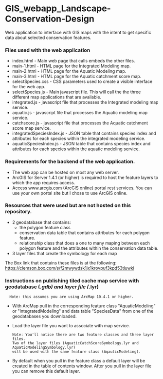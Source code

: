 # GIS_webapp_Landscape-Conservation-Design
Web application to interface with GIS maps with the intent to get specific data about selected conservation features.


### Files used with the web application
 * index.html  - Main web page that calls embeds the other files.
 * main-1.html - HTML page for the Integrated Modeling map.
 * main-2.html - HTML page for the Aquatic Modeling map.
 * main-3.html - HTML page for the Aquatic catchment score map.
 * selectSpecies.css - CSS parameters used to create a visible interface for the web app.
 * selectSpecies.js - Main javascript file. This will call the the three different map applications that are available.
 * integrated.js - javascript file that processes the Integrated modeling map service.
 * aquatic.js - javascript file that processes the Aquatic modeling map service.
 * catchscore.js - javascript file that processes the Aquatic catchment score map service.
 * integratedSpeciesIndex.js - JSON table that contains species index and attributes for each species within the integrated modeling service. 
 * aquaticSpeciesIndex.js - JSON table that contains species index and attributes for each species within the aquatic modeling service.
 

### Requirements for the backend of the web application.
 * The web app can be hosted on most any web server.
 * ArcGIS for Server 1.4.1 (or higher) is required to host the feature layers to which the app requires access.
 * Access www.arcgis.com (ArcGIS online) portal rest services. You can use your own portal site but I chose to use ArcGIS online.
 
 
### Resources that were used but are not hosted on this repository.
 * 2 geodatabase that contains:
    * the polygon feature class 
    * conservation data table that contains attributes for each polygon feature.
    * relationship class that does a one to many maping between each polygon feature and the attributes within the conservation data table.
 * 3 layer files that create the symbology for each map
 
 The Box link that contains these files is at the following:
 https://clemson.box.com/s/f2mwywdsk1jx1krovpuf3kpd53tluwki
 
 
 ### Instructions on publishing tiled cache map service with geodatabase (*.gdb) and layer file (*.lyr)
      Note: this assumes you are using ArcMap 10.4.1 or higher.
  
  * With ArcMap pull in the corresponding feature class "AquaticModeling" or "IntegratedModeling" and data table "SpeciesData" from one of the geodatabases you downloaded.
  * Load the layer file you want to associate with map service.
       
        Note: You'll notice there are two feature classes and three layer files. 
        Two of the layer files (AquaticCatchScoreSymbology.lyr and AquaticModelingSymbology.lyr) 
        will be used with the same feature class (AqauticModeling).
        
   * By default when you pull in the feature class a default layer will be created in the table of contents window. After you pull in the layer file you can remove this default layer.
   

    
    
    
 
